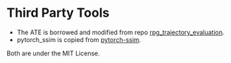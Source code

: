 # Third Party Tools

* The ATE is borrowed and modified from repo [rpg_trajectory_evaluation](https://github.com/uzh-rpg/rpg_trajectory_evaluation).
* pytorch_ssim is copied from [pytorch-ssim](https://github.com/Po-Hsun-Su/pytorch-ssim).

Both are under the MIT License. 